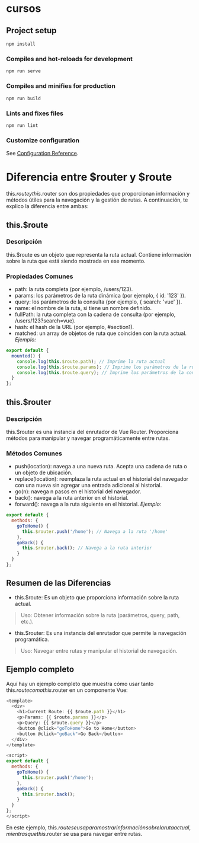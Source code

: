 # cursos

## Project setup
```
npm install
```

### Compiles and hot-reloads for development
```
npm run serve
```

### Compiles and minifies for production
```
npm run build
```

### Lints and fixes files
```
npm run lint
```

### Customize configuration
See [Configuration Reference](https://cli.vuejs.org/config/).

# Diferencia entre $router y $route
this.$route y this.$router son dos propiedades que proporcionan información y métodos útiles para la navegación y la gestión de rutas. A continuación, te explico la diferencia entre ambas:

## this.$route
### Descripción
this.$route es un objeto que representa la ruta actual. Contiene información sobre la ruta que está siendo mostrada en ese momento.
### Propiedades Comunes
- path: la ruta completa (por ejemplo, /users/123).
- params: los parámetros de la ruta dinámica (por ejemplo, { id: '123' }).
- query: los parámetros de la consulta (por ejemplo, { search: 'vue' }).
- name: el nombre de la ruta, si tiene un nombre definido.
- fullPath: la ruta completa con la cadena de consulta (por ejemplo, /users/123?search=vue).
- hash: el hash de la URL (por ejemplo, #section1).
- matched: un array de objetos de ruta que coinciden con la ruta actual.
*Ejemplo:*
```js
export default {
  mounted() {
    console.log(this.$route.path); // Imprime la ruta actual
    console.log(this.$route.params); // Imprime los parámetros de la ruta
    console.log(this.$route.query); // Imprime los parámetros de la consulta
  }
};
```
## this.$router
### Descripción
this.$router es una instancia del enrutador de Vue Router. Proporciona métodos para manipular y navegar programáticamente entre rutas.
### Métodos Comunes
- push(location): navega a una nueva ruta. Acepta una cadena de ruta o un objeto de ubicación.
- replace(location): reemplaza la ruta actual en el historial del navegador con una nueva sin agregar una entrada adicional al historial.
- go(n): navega n pasos en el historial del navegador.
- back(): navega a la ruta anterior en el historial.
- forward(): navega a la ruta siguiente en el historial.
*Ejemplo:*
```js
export default {
  methods: {
    goToHome() {
      this.$router.push('/home'); // Navega a la ruta '/home'
    },
    goBack() {
      this.$router.back(); // Navega a la ruta anterior
    }
  }
};
```

## Resumen de las Diferencias
- this.$route: Es un objeto que proporciona información sobre la ruta actual.
> Uso: Obtener información sobre la ruta (parámetros, query, path, etc.).
- this.$router: Es una instancia del enrutador que permite la navegación programática.
> Uso: Navegar entre rutas y manipular el historial de navegación.

## Ejemplo completo
Aquí hay un ejemplo completo que muestra cómo usar tanto this.$route como this.$router en un componente Vue:
```js
<template>
  <div>
    <h1>Current Route: {{ $route.path }}</h1>
    <p>Params: {{ $route.params }}</p>
    <p>Query: {{ $route.query }}</p>
    <button @click="goToHome">Go to Home</button>
    <button @click="goBack">Go Back</button>
  </div>
</template>

<script>
export default {
  methods: {
    goToHome() {
      this.$router.push('/home');
    },
    goBack() {
      this.$router.back();
    }
  }
};
</script>
```
En este ejemplo, this.$route se usa para mostrar información sobre la ruta actual, mientras que this.$router se usa para navegar entre rutas.
